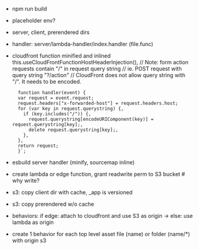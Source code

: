 - npm run build
- placeholder env?
- server, client, prerendered dirs
- handler: server/lambda-handler/index.handler (file.func)
- cloudfront function minified and inlined
  this.useCloudFrontFunctionHostHeaderInjection(),
  // Note: form action requests contain "/" in request query string
  // ie. POST request with query string "?/action"
  // CloudFront does not allow query string with "/". It needs to be encoded.

  ```
    function handler(event) {
    var request = event.request;
    request.headers["x-forwarded-host"] = request.headers.host;
    for (var key in request.querystring) {,
      if (key.includes("/")) {,
        request.querystring[encodeURIComponent(key)] = request.querystring[key];,
        delete request.querystring[key];,
      },
    },
    return request;
    }`;
  ```

- esbuild server handler (minify, sourcemap inline)
- create lambda or edge function, grant readwrite perm to S3 bucket # why write?
- s3: copy client dir with cache, \_app is versioned
- s3: copy prerendered w/o cache
- behaviors: if edge: attach to cloudfront and use S3 as origin -> else: use lambda as origin
- create 1 behavior for each top level asset file (name) or folder (name/\*) with origin s3
